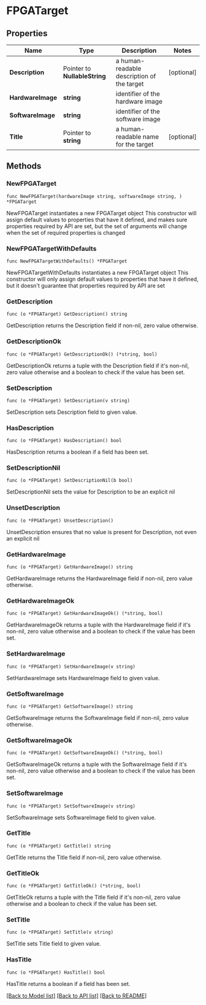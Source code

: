 <!--
Copyright (C) 2020-2025 Arm Limited or its affiliates and Contributors. All rights reserved.
SPDX-License-Identifier: Apache-2.0
-->
# FPGATarget

## Properties

Name | Type | Description | Notes
------------ | ------------- | ------------- | -------------
**Description** | Pointer to **NullableString** | a human-readable description of the target | [optional] 
**HardwareImage** | **string** | identifier of the hardware image | 
**SoftwareImage** | **string** | identifier of the software image | 
**Title** | Pointer to **string** | a human-readable name for the target | [optional] 

## Methods

### NewFPGATarget

`func NewFPGATarget(hardwareImage string, softwareImage string, ) *FPGATarget`

NewFPGATarget instantiates a new FPGATarget object
This constructor will assign default values to properties that have it defined,
and makes sure properties required by API are set, but the set of arguments
will change when the set of required properties is changed

### NewFPGATargetWithDefaults

`func NewFPGATargetWithDefaults() *FPGATarget`

NewFPGATargetWithDefaults instantiates a new FPGATarget object
This constructor will only assign default values to properties that have it defined,
but it doesn't guarantee that properties required by API are set

### GetDescription

`func (o *FPGATarget) GetDescription() string`

GetDescription returns the Description field if non-nil, zero value otherwise.

### GetDescriptionOk

`func (o *FPGATarget) GetDescriptionOk() (*string, bool)`

GetDescriptionOk returns a tuple with the Description field if it's non-nil, zero value otherwise
and a boolean to check if the value has been set.

### SetDescription

`func (o *FPGATarget) SetDescription(v string)`

SetDescription sets Description field to given value.

### HasDescription

`func (o *FPGATarget) HasDescription() bool`

HasDescription returns a boolean if a field has been set.

### SetDescriptionNil

`func (o *FPGATarget) SetDescriptionNil(b bool)`

 SetDescriptionNil sets the value for Description to be an explicit nil

### UnsetDescription
`func (o *FPGATarget) UnsetDescription()`

UnsetDescription ensures that no value is present for Description, not even an explicit nil
### GetHardwareImage

`func (o *FPGATarget) GetHardwareImage() string`

GetHardwareImage returns the HardwareImage field if non-nil, zero value otherwise.

### GetHardwareImageOk

`func (o *FPGATarget) GetHardwareImageOk() (*string, bool)`

GetHardwareImageOk returns a tuple with the HardwareImage field if it's non-nil, zero value otherwise
and a boolean to check if the value has been set.

### SetHardwareImage

`func (o *FPGATarget) SetHardwareImage(v string)`

SetHardwareImage sets HardwareImage field to given value.


### GetSoftwareImage

`func (o *FPGATarget) GetSoftwareImage() string`

GetSoftwareImage returns the SoftwareImage field if non-nil, zero value otherwise.

### GetSoftwareImageOk

`func (o *FPGATarget) GetSoftwareImageOk() (*string, bool)`

GetSoftwareImageOk returns a tuple with the SoftwareImage field if it's non-nil, zero value otherwise
and a boolean to check if the value has been set.

### SetSoftwareImage

`func (o *FPGATarget) SetSoftwareImage(v string)`

SetSoftwareImage sets SoftwareImage field to given value.


### GetTitle

`func (o *FPGATarget) GetTitle() string`

GetTitle returns the Title field if non-nil, zero value otherwise.

### GetTitleOk

`func (o *FPGATarget) GetTitleOk() (*string, bool)`

GetTitleOk returns a tuple with the Title field if it's non-nil, zero value otherwise
and a boolean to check if the value has been set.

### SetTitle

`func (o *FPGATarget) SetTitle(v string)`

SetTitle sets Title field to given value.

### HasTitle

`func (o *FPGATarget) HasTitle() bool`

HasTitle returns a boolean if a field has been set.


[[Back to Model list]](../README.md#documentation-for-models) [[Back to API list]](../README.md#documentation-for-api-endpoints) [[Back to README]](../README.md)


